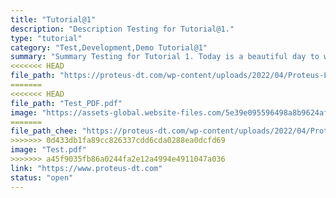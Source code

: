 ```yaml
---
title: "Tutorial@1"
description: "Description Testing for Tutorial@1."
type: "tutorial"
category: "Test,Development,Demo Tutorial@1"
summary: "Summary Testing for Tutorial 1. Today is a beautiful day to work. Current location: Razer SEA HQ @One North. It is in the South of Singapore"
<<<<<<< HEAD
file_path: "https://proteus-dt.com/wp-content/uploads/2022/04/Proteus-Logo-w.png"
=======
<<<<<<< HEAD
file_path: "Test_PDF.pdf"
image: "https://assets-global.website-files.com/5e39e095596498a8b9624af1/5ffca6e3e0d8ad9231cc2af6_Portfolio-course---final.png"
=======
file_path_chee: "https://proteus-dt.com/wp-content/uploads/2022/04/Proteus-Logo-w.png"
>>>>>>> 0d433db1fa89cc826337cdd6cda0288ea0dcfd69
image: "Test.pdf"
>>>>>>> a45f9035fb86a0244fa2e12a4994e4911047a036
link: "https://www.proteus-dt.com"
status: "open"
---
```

